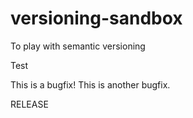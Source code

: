 # versioning-sandbox
 To play with semantic versioning

Test

This is a bugfix!
This is another bugfix.

RELEASE

